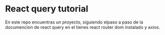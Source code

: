 # React query tutorial

En este repo encuentras un proyecto, siguiendo elpaso a paso de la documencion de react query
en el tienes react router dom instalado y axios.